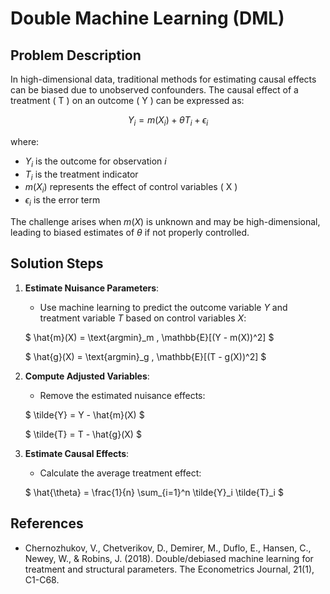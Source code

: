 # Double Machine Learning (DML)

## Problem Description

In high-dimensional data, traditional methods for estimating causal effects can be biased due to unobserved confounders. The causal effect of a treatment \( T \) on an outcome \( Y \) can be expressed as:

$$
Y_i = m(X_i) + \theta T_i + \epsilon_i
$$

where:
- $Y_i$ is the outcome for observation $i$
- $T_i$ is the treatment indicator
- $m(X_i)$ represents the effect of control variables \( X \)
- $\epsilon_i$ is the error term

The challenge arises when $m(X)$ is unknown and may be high-dimensional, leading to biased estimates of $\theta$ if not properly controlled.

## Solution Steps

1. **Estimate Nuisance Parameters**:
   - Use machine learning to predict the outcome variable $Y$ and treatment variable $T$ based on control variables $X$:
   
   $
   \hat{m}(X) = \text{argmin}_m \, \mathbb{E}[(Y - m(X))^2]
   $
   
   $
   \hat{g}(X) = \text{argmin}_g \, \mathbb{E}[(T - g(X))^2]
   $

2. **Compute Adjusted Variables**:
   - Remove the estimated nuisance effects:
   
   $
   \tilde{Y} = Y - \hat{m}(X)
   $
   
   $
   \tilde{T} = T - \hat{g}(X)
   $

3. **Estimate Causal Effects**:
   - Calculate the average treatment effect:
   
   $
   \hat{\theta} = \frac{1}{n} \sum_{i=1}^n \tilde{Y}_i \tilde{T}_i
   $

## References

- Chernozhukov, V., Chetverikov, D., Demirer, M., Duflo, E., Hansen, C., Newey, W., & Robins, J. (2018). Double/debiased machine learning for treatment and structural parameters. The Econometrics Journal, 21(1), C1-C68.


